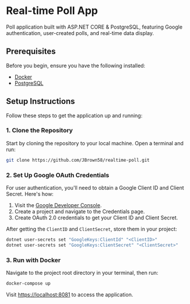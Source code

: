 ﻿# Real-time Poll App

Poll application built with ASP.NET CORE & PostgreSQL, featuring Google authentication, user-created polls, and real-time data display.

## Prerequisites

Before you begin, ensure you have the following installed:

- [Docker](https://www.docker.com/get-started)
- [PostgreSQL](https://www.postgresql.org/download/)

## Setup Instructions

Follow these steps to get the application up and running:

### 1. Clone the Repository

Start by cloning the repository to your local machine. Open a terminal and run:

```bash
git clone https://github.com/JBrown58/realtime-poll.git
```

### 2. Set Up Google OAuth Credentials

For user authentication, you'll need to obtain a Google Client ID and Client Secret. Here's how:

1. Visit the [Google Developer Console](https://console.developers.google.com/).
2. Create a project and navigate to the Credentials page.
3. Create OAuth 2.0 credentials to get your Client ID and Client Secret.

After getting the `ClientID` and `ClientSecret`, store them in your project:

```bash
dotnet user-secrets set "GoogleKeys:ClientId" "<ClientID>"
dotnet user-secrets set "GoogleKeys:ClientSecret" "<ClientSecret>"
```

### 3. Run with Docker

Navigate to the project root directory in your terminal, then run:

```bash
docker-compose up
```

Visit [https://localhost:8081](https://localhost:8081) to access the application.
